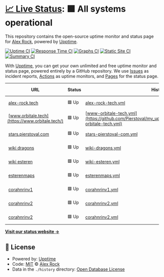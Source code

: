 # [📈 Live Status](https://pierstoval.github.io): <!--live status--> **🟩 All systems operational**

This repository contains the open-source uptime monitor and status page for [Alex Rock](https://alex-rock.tech/en), powered by [Upptime](https://github.com/upptime/upptime).

[![Uptime CI](https://github.com/pierstoval/my_upptime/workflows/Uptime%20CI/badge.svg)](https://github.com/pierstoval/my_upptime/actions?query=workflow%3A%22Uptime+CI%22)
[![Response Time CI](https://github.com/pierstoval/my_upptime/workflows/Response%20Time%20CI/badge.svg)](https://github.com/pierstoval/my_upptime/actions?query=workflow%3A%22Response+Time+CI%22)
[![Graphs CI](https://github.com/pierstoval/my_upptime/workflows/Graphs%20CI/badge.svg)](https://github.com/pierstoval/my_upptime/actions?query=workflow%3A%22Graphs+CI%22)
[![Static Site CI](https://github.com/pierstoval/my_upptime/workflows/Static%20Site%20CI/badge.svg)](https://github.com/pierstoval/my_upptime/actions?query=workflow%3A%22Static+Site+CI%22)
[![Summary CI](https://github.com/pierstoval/my_upptime/workflows/Summary%20CI/badge.svg)](https://github.com/pierstoval/my_upptime/actions?query=workflow%3A%22Summary+CI%22)

With [Upptime](https://upptime.js.org), you can get your own unlimited and free uptime monitor and status page, powered entirely by a GitHub repository. We use [Issues](https://github.com/pierstoval/my_upptime/issues) as incident reports, [Actions](https://github.com/pierstoval/my_upptime/actions) as uptime monitors, and [Pages](https://pierstoval.github.io) for the status page.

<!--start: status pages-->
<!-- This summary is generated by Upptime (https://github.com/upptime/upptime) -->
<!-- Do not edit this manually, your changes will be overwritten -->
<!-- prettier-ignore -->
| URL | Status | History | Response Time | Uptime |
| --- | ------ | ------- | ------------- | ------ |
| <img alt="" src="https://icons.duckduckgo.com/ip3/alex-rock.tech.ico" height="13"> [alex-rock.tech](https://alex-rock.tech/en/) | 🟩 Up | [alex-rock-tech.yml](https://github.com/Pierstoval/my_upptime/commits/HEAD/history/alex-rock-tech.yml) | <details><summary><img alt="Response time graph" src="./graphs/alex-rock-tech/response-time-week.png" height="20"> 558ms</summary><br><a href="https://Pierstoval.github.io/my_upptime/history/alex-rock-tech"><img alt="Response time 545" src="https://img.shields.io/endpoint?url=https%3A%2F%2Fraw.githubusercontent.com%2FPierstoval%2Fmy_upptime%2FHEAD%2Fapi%2Falex-rock-tech%2Fresponse-time.json"></a><br><a href="https://Pierstoval.github.io/my_upptime/history/alex-rock-tech"><img alt="24-hour response time 804" src="https://img.shields.io/endpoint?url=https%3A%2F%2Fraw.githubusercontent.com%2FPierstoval%2Fmy_upptime%2FHEAD%2Fapi%2Falex-rock-tech%2Fresponse-time-day.json"></a><br><a href="https://Pierstoval.github.io/my_upptime/history/alex-rock-tech"><img alt="7-day response time 558" src="https://img.shields.io/endpoint?url=https%3A%2F%2Fraw.githubusercontent.com%2FPierstoval%2Fmy_upptime%2FHEAD%2Fapi%2Falex-rock-tech%2Fresponse-time-week.json"></a><br><a href="https://Pierstoval.github.io/my_upptime/history/alex-rock-tech"><img alt="30-day response time 556" src="https://img.shields.io/endpoint?url=https%3A%2F%2Fraw.githubusercontent.com%2FPierstoval%2Fmy_upptime%2FHEAD%2Fapi%2Falex-rock-tech%2Fresponse-time-month.json"></a><br><a href="https://Pierstoval.github.io/my_upptime/history/alex-rock-tech"><img alt="1-year response time 558" src="https://img.shields.io/endpoint?url=https%3A%2F%2Fraw.githubusercontent.com%2FPierstoval%2Fmy_upptime%2FHEAD%2Fapi%2Falex-rock-tech%2Fresponse-time-year.json"></a></details> | <details><summary><a href="https://Pierstoval.github.io/my_upptime/history/alex-rock-tech">100.00%</a></summary><a href="https://Pierstoval.github.io/my_upptime/history/alex-rock-tech"><img alt="All-time uptime 99.98%" src="https://img.shields.io/endpoint?url=https%3A%2F%2Fraw.githubusercontent.com%2FPierstoval%2Fmy_upptime%2FHEAD%2Fapi%2Falex-rock-tech%2Fuptime.json"></a><br><a href="https://Pierstoval.github.io/my_upptime/history/alex-rock-tech"><img alt="24-hour uptime 100.00%" src="https://img.shields.io/endpoint?url=https%3A%2F%2Fraw.githubusercontent.com%2FPierstoval%2Fmy_upptime%2FHEAD%2Fapi%2Falex-rock-tech%2Fuptime-day.json"></a><br><a href="https://Pierstoval.github.io/my_upptime/history/alex-rock-tech"><img alt="7-day uptime 100.00%" src="https://img.shields.io/endpoint?url=https%3A%2F%2Fraw.githubusercontent.com%2FPierstoval%2Fmy_upptime%2FHEAD%2Fapi%2Falex-rock-tech%2Fuptime-week.json"></a><br><a href="https://Pierstoval.github.io/my_upptime/history/alex-rock-tech"><img alt="30-day uptime 100.00%" src="https://img.shields.io/endpoint?url=https%3A%2F%2Fraw.githubusercontent.com%2FPierstoval%2Fmy_upptime%2FHEAD%2Fapi%2Falex-rock-tech%2Fuptime-month.json"></a><br><a href="https://Pierstoval.github.io/my_upptime/history/alex-rock-tech"><img alt="1-year uptime 99.96%" src="https://img.shields.io/endpoint?url=https%3A%2F%2Fraw.githubusercontent.com%2FPierstoval%2Fmy_upptime%2FHEAD%2Fapi%2Falex-rock-tech%2Fuptime-year.json"></a></details>
| <img alt="" src="https://icons.duckduckgo.com/ip3/www.orbitale.tech.ico" height="13"> [www.orbitale.tech](https://www.orbitale.tech/) | 🟩 Up | [www-orbitale-tech.yml](https://github.com/Pierstoval/my_upptime/commits/HEAD/history/www-orbitale-tech.yml) | <details><summary><img alt="Response time graph" src="./graphs/www-orbitale-tech/response-time-week.png" height="20"> 265ms</summary><br><a href="https://Pierstoval.github.io/my_upptime/history/www-orbitale-tech"><img alt="Response time 292" src="https://img.shields.io/endpoint?url=https%3A%2F%2Fraw.githubusercontent.com%2FPierstoval%2Fmy_upptime%2FHEAD%2Fapi%2Fwww-orbitale-tech%2Fresponse-time.json"></a><br><a href="https://Pierstoval.github.io/my_upptime/history/www-orbitale-tech"><img alt="24-hour response time 276" src="https://img.shields.io/endpoint?url=https%3A%2F%2Fraw.githubusercontent.com%2FPierstoval%2Fmy_upptime%2FHEAD%2Fapi%2Fwww-orbitale-tech%2Fresponse-time-day.json"></a><br><a href="https://Pierstoval.github.io/my_upptime/history/www-orbitale-tech"><img alt="7-day response time 265" src="https://img.shields.io/endpoint?url=https%3A%2F%2Fraw.githubusercontent.com%2FPierstoval%2Fmy_upptime%2FHEAD%2Fapi%2Fwww-orbitale-tech%2Fresponse-time-week.json"></a><br><a href="https://Pierstoval.github.io/my_upptime/history/www-orbitale-tech"><img alt="30-day response time 285" src="https://img.shields.io/endpoint?url=https%3A%2F%2Fraw.githubusercontent.com%2FPierstoval%2Fmy_upptime%2FHEAD%2Fapi%2Fwww-orbitale-tech%2Fresponse-time-month.json"></a><br><a href="https://Pierstoval.github.io/my_upptime/history/www-orbitale-tech"><img alt="1-year response time 292" src="https://img.shields.io/endpoint?url=https%3A%2F%2Fraw.githubusercontent.com%2FPierstoval%2Fmy_upptime%2FHEAD%2Fapi%2Fwww-orbitale-tech%2Fresponse-time-year.json"></a></details> | <details><summary><a href="https://Pierstoval.github.io/my_upptime/history/www-orbitale-tech">100.00%</a></summary><a href="https://Pierstoval.github.io/my_upptime/history/www-orbitale-tech"><img alt="All-time uptime 100.00%" src="https://img.shields.io/endpoint?url=https%3A%2F%2Fraw.githubusercontent.com%2FPierstoval%2Fmy_upptime%2FHEAD%2Fapi%2Fwww-orbitale-tech%2Fuptime.json"></a><br><a href="https://Pierstoval.github.io/my_upptime/history/www-orbitale-tech"><img alt="24-hour uptime 100.00%" src="https://img.shields.io/endpoint?url=https%3A%2F%2Fraw.githubusercontent.com%2FPierstoval%2Fmy_upptime%2FHEAD%2Fapi%2Fwww-orbitale-tech%2Fuptime-day.json"></a><br><a href="https://Pierstoval.github.io/my_upptime/history/www-orbitale-tech"><img alt="7-day uptime 100.00%" src="https://img.shields.io/endpoint?url=https%3A%2F%2Fraw.githubusercontent.com%2FPierstoval%2Fmy_upptime%2FHEAD%2Fapi%2Fwww-orbitale-tech%2Fuptime-week.json"></a><br><a href="https://Pierstoval.github.io/my_upptime/history/www-orbitale-tech"><img alt="30-day uptime 100.00%" src="https://img.shields.io/endpoint?url=https%3A%2F%2Fraw.githubusercontent.com%2FPierstoval%2Fmy_upptime%2FHEAD%2Fapi%2Fwww-orbitale-tech%2Fuptime-month.json"></a><br><a href="https://Pierstoval.github.io/my_upptime/history/www-orbitale-tech"><img alt="1-year uptime 100.00%" src="https://img.shields.io/endpoint?url=https%3A%2F%2Fraw.githubusercontent.com%2FPierstoval%2Fmy_upptime%2FHEAD%2Fapi%2Fwww-orbitale-tech%2Fuptime-year.json"></a></details>
| <img alt="" src="https://icons.duckduckgo.com/ip3/stars.pierstoval.com.ico" height="13"> [stars.pierstoval.com](https://stars.pierstoval.com/) | 🟩 Up | [stars-pierstoval-com.yml](https://github.com/Pierstoval/my_upptime/commits/HEAD/history/stars-pierstoval-com.yml) | <details><summary><img alt="Response time graph" src="./graphs/stars-pierstoval-com/response-time-week.png" height="20"> 576ms</summary><br><a href="https://Pierstoval.github.io/my_upptime/history/stars-pierstoval-com"><img alt="Response time 576" src="https://img.shields.io/endpoint?url=https%3A%2F%2Fraw.githubusercontent.com%2FPierstoval%2Fmy_upptime%2FHEAD%2Fapi%2Fstars-pierstoval-com%2Fresponse-time.json"></a><br><a href="https://Pierstoval.github.io/my_upptime/history/stars-pierstoval-com"><img alt="24-hour response time 787" src="https://img.shields.io/endpoint?url=https%3A%2F%2Fraw.githubusercontent.com%2FPierstoval%2Fmy_upptime%2FHEAD%2Fapi%2Fstars-pierstoval-com%2Fresponse-time-day.json"></a><br><a href="https://Pierstoval.github.io/my_upptime/history/stars-pierstoval-com"><img alt="7-day response time 576" src="https://img.shields.io/endpoint?url=https%3A%2F%2Fraw.githubusercontent.com%2FPierstoval%2Fmy_upptime%2FHEAD%2Fapi%2Fstars-pierstoval-com%2Fresponse-time-week.json"></a><br><a href="https://Pierstoval.github.io/my_upptime/history/stars-pierstoval-com"><img alt="30-day response time 576" src="https://img.shields.io/endpoint?url=https%3A%2F%2Fraw.githubusercontent.com%2FPierstoval%2Fmy_upptime%2FHEAD%2Fapi%2Fstars-pierstoval-com%2Fresponse-time-month.json"></a><br><a href="https://Pierstoval.github.io/my_upptime/history/stars-pierstoval-com"><img alt="1-year response time 576" src="https://img.shields.io/endpoint?url=https%3A%2F%2Fraw.githubusercontent.com%2FPierstoval%2Fmy_upptime%2FHEAD%2Fapi%2Fstars-pierstoval-com%2Fresponse-time-year.json"></a></details> | <details><summary><a href="https://Pierstoval.github.io/my_upptime/history/stars-pierstoval-com">100.00%</a></summary><a href="https://Pierstoval.github.io/my_upptime/history/stars-pierstoval-com"><img alt="All-time uptime 100.00%" src="https://img.shields.io/endpoint?url=https%3A%2F%2Fraw.githubusercontent.com%2FPierstoval%2Fmy_upptime%2FHEAD%2Fapi%2Fstars-pierstoval-com%2Fuptime.json"></a><br><a href="https://Pierstoval.github.io/my_upptime/history/stars-pierstoval-com"><img alt="24-hour uptime 100.00%" src="https://img.shields.io/endpoint?url=https%3A%2F%2Fraw.githubusercontent.com%2FPierstoval%2Fmy_upptime%2FHEAD%2Fapi%2Fstars-pierstoval-com%2Fuptime-day.json"></a><br><a href="https://Pierstoval.github.io/my_upptime/history/stars-pierstoval-com"><img alt="7-day uptime 100.00%" src="https://img.shields.io/endpoint?url=https%3A%2F%2Fraw.githubusercontent.com%2FPierstoval%2Fmy_upptime%2FHEAD%2Fapi%2Fstars-pierstoval-com%2Fuptime-week.json"></a><br><a href="https://Pierstoval.github.io/my_upptime/history/stars-pierstoval-com"><img alt="30-day uptime 100.00%" src="https://img.shields.io/endpoint?url=https%3A%2F%2Fraw.githubusercontent.com%2FPierstoval%2Fmy_upptime%2FHEAD%2Fapi%2Fstars-pierstoval-com%2Fuptime-month.json"></a><br><a href="https://Pierstoval.github.io/my_upptime/history/stars-pierstoval-com"><img alt="1-year uptime 100.00%" src="https://img.shields.io/endpoint?url=https%3A%2F%2Fraw.githubusercontent.com%2FPierstoval%2Fmy_upptime%2FHEAD%2Fapi%2Fstars-pierstoval-com%2Fuptime-year.json"></a></details>
| <img alt="" src="https://icons.duckduckgo.com/ip3/dragons.pierstoval.com.ico" height="13"> [wiki dragons](https://dragons.pierstoval.com/) | 🟩 Up | [wiki-dragons.yml](https://github.com/Pierstoval/my_upptime/commits/HEAD/history/wiki-dragons.yml) | <details><summary><img alt="Response time graph" src="./graphs/wiki-dragons/response-time-week.png" height="20"> 1151ms</summary><br><a href="https://Pierstoval.github.io/my_upptime/history/wiki-dragons"><img alt="Response time 1151" src="https://img.shields.io/endpoint?url=https%3A%2F%2Fraw.githubusercontent.com%2FPierstoval%2Fmy_upptime%2FHEAD%2Fapi%2Fwiki-dragons%2Fresponse-time.json"></a><br><a href="https://Pierstoval.github.io/my_upptime/history/wiki-dragons"><img alt="24-hour response time 1327" src="https://img.shields.io/endpoint?url=https%3A%2F%2Fraw.githubusercontent.com%2FPierstoval%2Fmy_upptime%2FHEAD%2Fapi%2Fwiki-dragons%2Fresponse-time-day.json"></a><br><a href="https://Pierstoval.github.io/my_upptime/history/wiki-dragons"><img alt="7-day response time 1151" src="https://img.shields.io/endpoint?url=https%3A%2F%2Fraw.githubusercontent.com%2FPierstoval%2Fmy_upptime%2FHEAD%2Fapi%2Fwiki-dragons%2Fresponse-time-week.json"></a><br><a href="https://Pierstoval.github.io/my_upptime/history/wiki-dragons"><img alt="30-day response time 1151" src="https://img.shields.io/endpoint?url=https%3A%2F%2Fraw.githubusercontent.com%2FPierstoval%2Fmy_upptime%2FHEAD%2Fapi%2Fwiki-dragons%2Fresponse-time-month.json"></a><br><a href="https://Pierstoval.github.io/my_upptime/history/wiki-dragons"><img alt="1-year response time 1151" src="https://img.shields.io/endpoint?url=https%3A%2F%2Fraw.githubusercontent.com%2FPierstoval%2Fmy_upptime%2FHEAD%2Fapi%2Fwiki-dragons%2Fresponse-time-year.json"></a></details> | <details><summary><a href="https://Pierstoval.github.io/my_upptime/history/wiki-dragons">100.00%</a></summary><a href="https://Pierstoval.github.io/my_upptime/history/wiki-dragons"><img alt="All-time uptime 100.00%" src="https://img.shields.io/endpoint?url=https%3A%2F%2Fraw.githubusercontent.com%2FPierstoval%2Fmy_upptime%2FHEAD%2Fapi%2Fwiki-dragons%2Fuptime.json"></a><br><a href="https://Pierstoval.github.io/my_upptime/history/wiki-dragons"><img alt="24-hour uptime 100.00%" src="https://img.shields.io/endpoint?url=https%3A%2F%2Fraw.githubusercontent.com%2FPierstoval%2Fmy_upptime%2FHEAD%2Fapi%2Fwiki-dragons%2Fuptime-day.json"></a><br><a href="https://Pierstoval.github.io/my_upptime/history/wiki-dragons"><img alt="7-day uptime 100.00%" src="https://img.shields.io/endpoint?url=https%3A%2F%2Fraw.githubusercontent.com%2FPierstoval%2Fmy_upptime%2FHEAD%2Fapi%2Fwiki-dragons%2Fuptime-week.json"></a><br><a href="https://Pierstoval.github.io/my_upptime/history/wiki-dragons"><img alt="30-day uptime 100.00%" src="https://img.shields.io/endpoint?url=https%3A%2F%2Fraw.githubusercontent.com%2FPierstoval%2Fmy_upptime%2FHEAD%2Fapi%2Fwiki-dragons%2Fuptime-month.json"></a><br><a href="https://Pierstoval.github.io/my_upptime/history/wiki-dragons"><img alt="1-year uptime 100.00%" src="https://img.shields.io/endpoint?url=https%3A%2F%2Fraw.githubusercontent.com%2FPierstoval%2Fmy_upptime%2FHEAD%2Fapi%2Fwiki-dragons%2Fuptime-year.json"></a></details>
| <img alt="" src="https://icons.duckduckgo.com/ip3/esteren.pierstoval.com.ico" height="13"> [wiki esteren](https://esteren.pierstoval.com/) | 🟩 Up | [wiki-esteren.yml](https://github.com/Pierstoval/my_upptime/commits/HEAD/history/wiki-esteren.yml) | <details><summary><img alt="Response time graph" src="./graphs/wiki-esteren/response-time-week.png" height="20"> 1179ms</summary><br><a href="https://Pierstoval.github.io/my_upptime/history/wiki-esteren"><img alt="Response time 1179" src="https://img.shields.io/endpoint?url=https%3A%2F%2Fraw.githubusercontent.com%2FPierstoval%2Fmy_upptime%2FHEAD%2Fapi%2Fwiki-esteren%2Fresponse-time.json"></a><br><a href="https://Pierstoval.github.io/my_upptime/history/wiki-esteren"><img alt="24-hour response time 1348" src="https://img.shields.io/endpoint?url=https%3A%2F%2Fraw.githubusercontent.com%2FPierstoval%2Fmy_upptime%2FHEAD%2Fapi%2Fwiki-esteren%2Fresponse-time-day.json"></a><br><a href="https://Pierstoval.github.io/my_upptime/history/wiki-esteren"><img alt="7-day response time 1179" src="https://img.shields.io/endpoint?url=https%3A%2F%2Fraw.githubusercontent.com%2FPierstoval%2Fmy_upptime%2FHEAD%2Fapi%2Fwiki-esteren%2Fresponse-time-week.json"></a><br><a href="https://Pierstoval.github.io/my_upptime/history/wiki-esteren"><img alt="30-day response time 1179" src="https://img.shields.io/endpoint?url=https%3A%2F%2Fraw.githubusercontent.com%2FPierstoval%2Fmy_upptime%2FHEAD%2Fapi%2Fwiki-esteren%2Fresponse-time-month.json"></a><br><a href="https://Pierstoval.github.io/my_upptime/history/wiki-esteren"><img alt="1-year response time 1179" src="https://img.shields.io/endpoint?url=https%3A%2F%2Fraw.githubusercontent.com%2FPierstoval%2Fmy_upptime%2FHEAD%2Fapi%2Fwiki-esteren%2Fresponse-time-year.json"></a></details> | <details><summary><a href="https://Pierstoval.github.io/my_upptime/history/wiki-esteren">100.00%</a></summary><a href="https://Pierstoval.github.io/my_upptime/history/wiki-esteren"><img alt="All-time uptime 100.00%" src="https://img.shields.io/endpoint?url=https%3A%2F%2Fraw.githubusercontent.com%2FPierstoval%2Fmy_upptime%2FHEAD%2Fapi%2Fwiki-esteren%2Fuptime.json"></a><br><a href="https://Pierstoval.github.io/my_upptime/history/wiki-esteren"><img alt="24-hour uptime 100.00%" src="https://img.shields.io/endpoint?url=https%3A%2F%2Fraw.githubusercontent.com%2FPierstoval%2Fmy_upptime%2FHEAD%2Fapi%2Fwiki-esteren%2Fuptime-day.json"></a><br><a href="https://Pierstoval.github.io/my_upptime/history/wiki-esteren"><img alt="7-day uptime 100.00%" src="https://img.shields.io/endpoint?url=https%3A%2F%2Fraw.githubusercontent.com%2FPierstoval%2Fmy_upptime%2FHEAD%2Fapi%2Fwiki-esteren%2Fuptime-week.json"></a><br><a href="https://Pierstoval.github.io/my_upptime/history/wiki-esteren"><img alt="30-day uptime 100.00%" src="https://img.shields.io/endpoint?url=https%3A%2F%2Fraw.githubusercontent.com%2FPierstoval%2Fmy_upptime%2FHEAD%2Fapi%2Fwiki-esteren%2Fuptime-month.json"></a><br><a href="https://Pierstoval.github.io/my_upptime/history/wiki-esteren"><img alt="1-year uptime 100.00%" src="https://img.shields.io/endpoint?url=https%3A%2F%2Fraw.githubusercontent.com%2FPierstoval%2Fmy_upptime%2FHEAD%2Fapi%2Fwiki-esteren%2Fuptime-year.json"></a></details>
| <img alt="" src="https://icons.duckduckgo.com/ip3/esterenmaps.pierstoval.com.ico" height="13"> [esterenmaps](https://esterenmaps.pierstoval.com/) | 🟩 Up | [esterenmaps.yml](https://github.com/Pierstoval/my_upptime/commits/HEAD/history/esterenmaps.yml) | <details><summary><img alt="Response time graph" src="./graphs/esterenmaps/response-time-week.png" height="20"> 718ms</summary><br><a href="https://Pierstoval.github.io/my_upptime/history/esterenmaps"><img alt="Response time 718" src="https://img.shields.io/endpoint?url=https%3A%2F%2Fraw.githubusercontent.com%2FPierstoval%2Fmy_upptime%2FHEAD%2Fapi%2Festerenmaps%2Fresponse-time.json"></a><br><a href="https://Pierstoval.github.io/my_upptime/history/esterenmaps"><img alt="24-hour response time 857" src="https://img.shields.io/endpoint?url=https%3A%2F%2Fraw.githubusercontent.com%2FPierstoval%2Fmy_upptime%2FHEAD%2Fapi%2Festerenmaps%2Fresponse-time-day.json"></a><br><a href="https://Pierstoval.github.io/my_upptime/history/esterenmaps"><img alt="7-day response time 718" src="https://img.shields.io/endpoint?url=https%3A%2F%2Fraw.githubusercontent.com%2FPierstoval%2Fmy_upptime%2FHEAD%2Fapi%2Festerenmaps%2Fresponse-time-week.json"></a><br><a href="https://Pierstoval.github.io/my_upptime/history/esterenmaps"><img alt="30-day response time 718" src="https://img.shields.io/endpoint?url=https%3A%2F%2Fraw.githubusercontent.com%2FPierstoval%2Fmy_upptime%2FHEAD%2Fapi%2Festerenmaps%2Fresponse-time-month.json"></a><br><a href="https://Pierstoval.github.io/my_upptime/history/esterenmaps"><img alt="1-year response time 718" src="https://img.shields.io/endpoint?url=https%3A%2F%2Fraw.githubusercontent.com%2FPierstoval%2Fmy_upptime%2FHEAD%2Fapi%2Festerenmaps%2Fresponse-time-year.json"></a></details> | <details><summary><a href="https://Pierstoval.github.io/my_upptime/history/esterenmaps">100.00%</a></summary><a href="https://Pierstoval.github.io/my_upptime/history/esterenmaps"><img alt="All-time uptime 100.00%" src="https://img.shields.io/endpoint?url=https%3A%2F%2Fraw.githubusercontent.com%2FPierstoval%2Fmy_upptime%2FHEAD%2Fapi%2Festerenmaps%2Fuptime.json"></a><br><a href="https://Pierstoval.github.io/my_upptime/history/esterenmaps"><img alt="24-hour uptime 100.00%" src="https://img.shields.io/endpoint?url=https%3A%2F%2Fraw.githubusercontent.com%2FPierstoval%2Fmy_upptime%2FHEAD%2Fapi%2Festerenmaps%2Fuptime-day.json"></a><br><a href="https://Pierstoval.github.io/my_upptime/history/esterenmaps"><img alt="7-day uptime 100.00%" src="https://img.shields.io/endpoint?url=https%3A%2F%2Fraw.githubusercontent.com%2FPierstoval%2Fmy_upptime%2FHEAD%2Fapi%2Festerenmaps%2Fuptime-week.json"></a><br><a href="https://Pierstoval.github.io/my_upptime/history/esterenmaps"><img alt="30-day uptime 100.00%" src="https://img.shields.io/endpoint?url=https%3A%2F%2Fraw.githubusercontent.com%2FPierstoval%2Fmy_upptime%2FHEAD%2Fapi%2Festerenmaps%2Fuptime-month.json"></a><br><a href="https://Pierstoval.github.io/my_upptime/history/esterenmaps"><img alt="1-year uptime 100.00%" src="https://img.shields.io/endpoint?url=https%3A%2F%2Fraw.githubusercontent.com%2FPierstoval%2Fmy_upptime%2FHEAD%2Fapi%2Festerenmaps%2Fuptime-year.json"></a></details>
| <img alt="" src="https://icons.duckduckgo.com/ip3/jdr.pierstoval.com.ico" height="13"> [corahnrinv1](https://jdr.pierstoval.com/esteren/) | 🟩 Up | [corahnrinv1.yml](https://github.com/Pierstoval/my_upptime/commits/HEAD/history/corahnrinv1.yml) | <details><summary><img alt="Response time graph" src="./graphs/corahnrinv1/response-time-week.png" height="20"> 4846ms</summary><br><a href="https://Pierstoval.github.io/my_upptime/history/corahnrinv1"><img alt="Response time 4846" src="https://img.shields.io/endpoint?url=https%3A%2F%2Fraw.githubusercontent.com%2FPierstoval%2Fmy_upptime%2FHEAD%2Fapi%2Fcorahnrinv1%2Fresponse-time.json"></a><br><a href="https://Pierstoval.github.io/my_upptime/history/corahnrinv1"><img alt="24-hour response time 3844" src="https://img.shields.io/endpoint?url=https%3A%2F%2Fraw.githubusercontent.com%2FPierstoval%2Fmy_upptime%2FHEAD%2Fapi%2Fcorahnrinv1%2Fresponse-time-day.json"></a><br><a href="https://Pierstoval.github.io/my_upptime/history/corahnrinv1"><img alt="7-day response time 4846" src="https://img.shields.io/endpoint?url=https%3A%2F%2Fraw.githubusercontent.com%2FPierstoval%2Fmy_upptime%2FHEAD%2Fapi%2Fcorahnrinv1%2Fresponse-time-week.json"></a><br><a href="https://Pierstoval.github.io/my_upptime/history/corahnrinv1"><img alt="30-day response time 4846" src="https://img.shields.io/endpoint?url=https%3A%2F%2Fraw.githubusercontent.com%2FPierstoval%2Fmy_upptime%2FHEAD%2Fapi%2Fcorahnrinv1%2Fresponse-time-month.json"></a><br><a href="https://Pierstoval.github.io/my_upptime/history/corahnrinv1"><img alt="1-year response time 4846" src="https://img.shields.io/endpoint?url=https%3A%2F%2Fraw.githubusercontent.com%2FPierstoval%2Fmy_upptime%2FHEAD%2Fapi%2Fcorahnrinv1%2Fresponse-time-year.json"></a></details> | <details><summary><a href="https://Pierstoval.github.io/my_upptime/history/corahnrinv1">97.12%</a></summary><a href="https://Pierstoval.github.io/my_upptime/history/corahnrinv1"><img alt="All-time uptime 97.12%" src="https://img.shields.io/endpoint?url=https%3A%2F%2Fraw.githubusercontent.com%2FPierstoval%2Fmy_upptime%2FHEAD%2Fapi%2Fcorahnrinv1%2Fuptime.json"></a><br><a href="https://Pierstoval.github.io/my_upptime/history/corahnrinv1"><img alt="24-hour uptime 98.43%" src="https://img.shields.io/endpoint?url=https%3A%2F%2Fraw.githubusercontent.com%2FPierstoval%2Fmy_upptime%2FHEAD%2Fapi%2Fcorahnrinv1%2Fuptime-day.json"></a><br><a href="https://Pierstoval.github.io/my_upptime/history/corahnrinv1"><img alt="7-day uptime 97.12%" src="https://img.shields.io/endpoint?url=https%3A%2F%2Fraw.githubusercontent.com%2FPierstoval%2Fmy_upptime%2FHEAD%2Fapi%2Fcorahnrinv1%2Fuptime-week.json"></a><br><a href="https://Pierstoval.github.io/my_upptime/history/corahnrinv1"><img alt="30-day uptime 97.12%" src="https://img.shields.io/endpoint?url=https%3A%2F%2Fraw.githubusercontent.com%2FPierstoval%2Fmy_upptime%2FHEAD%2Fapi%2Fcorahnrinv1%2Fuptime-month.json"></a><br><a href="https://Pierstoval.github.io/my_upptime/history/corahnrinv1"><img alt="1-year uptime 97.12%" src="https://img.shields.io/endpoint?url=https%3A%2F%2Fraw.githubusercontent.com%2FPierstoval%2Fmy_upptime%2FHEAD%2Fapi%2Fcorahnrinv1%2Fuptime-year.json"></a></details>
| <img alt="" src="https://icons.duckduckgo.com/ip3/corahnrin.pierstoval.com.ico" height="13"> [corahnrinv2](https://corahnrin.pierstoval.com/) | 🟩 Up | [corahnrinv2.yml](https://github.com/Pierstoval/my_upptime/commits/HEAD/history/corahnrinv2.yml) | <details><summary><img alt="Response time graph" src="./graphs/corahnrinv2/response-time-week.png" height="20"> 440ms</summary><br><a href="https://Pierstoval.github.io/my_upptime/history/corahnrinv2"><img alt="Response time 440" src="https://img.shields.io/endpoint?url=https%3A%2F%2Fraw.githubusercontent.com%2FPierstoval%2Fmy_upptime%2FHEAD%2Fapi%2Fcorahnrinv2%2Fresponse-time.json"></a><br><a href="https://Pierstoval.github.io/my_upptime/history/corahnrinv2"><img alt="24-hour response time 571" src="https://img.shields.io/endpoint?url=https%3A%2F%2Fraw.githubusercontent.com%2FPierstoval%2Fmy_upptime%2FHEAD%2Fapi%2Fcorahnrinv2%2Fresponse-time-day.json"></a><br><a href="https://Pierstoval.github.io/my_upptime/history/corahnrinv2"><img alt="7-day response time 440" src="https://img.shields.io/endpoint?url=https%3A%2F%2Fraw.githubusercontent.com%2FPierstoval%2Fmy_upptime%2FHEAD%2Fapi%2Fcorahnrinv2%2Fresponse-time-week.json"></a><br><a href="https://Pierstoval.github.io/my_upptime/history/corahnrinv2"><img alt="30-day response time 440" src="https://img.shields.io/endpoint?url=https%3A%2F%2Fraw.githubusercontent.com%2FPierstoval%2Fmy_upptime%2FHEAD%2Fapi%2Fcorahnrinv2%2Fresponse-time-month.json"></a><br><a href="https://Pierstoval.github.io/my_upptime/history/corahnrinv2"><img alt="1-year response time 440" src="https://img.shields.io/endpoint?url=https%3A%2F%2Fraw.githubusercontent.com%2FPierstoval%2Fmy_upptime%2FHEAD%2Fapi%2Fcorahnrinv2%2Fresponse-time-year.json"></a></details> | <details><summary><a href="https://Pierstoval.github.io/my_upptime/history/corahnrinv2">100.00%</a></summary><a href="https://Pierstoval.github.io/my_upptime/history/corahnrinv2"><img alt="All-time uptime 100.00%" src="https://img.shields.io/endpoint?url=https%3A%2F%2Fraw.githubusercontent.com%2FPierstoval%2Fmy_upptime%2FHEAD%2Fapi%2Fcorahnrinv2%2Fuptime.json"></a><br><a href="https://Pierstoval.github.io/my_upptime/history/corahnrinv2"><img alt="24-hour uptime 100.00%" src="https://img.shields.io/endpoint?url=https%3A%2F%2Fraw.githubusercontent.com%2FPierstoval%2Fmy_upptime%2FHEAD%2Fapi%2Fcorahnrinv2%2Fuptime-day.json"></a><br><a href="https://Pierstoval.github.io/my_upptime/history/corahnrinv2"><img alt="7-day uptime 100.00%" src="https://img.shields.io/endpoint?url=https%3A%2F%2Fraw.githubusercontent.com%2FPierstoval%2Fmy_upptime%2FHEAD%2Fapi%2Fcorahnrinv2%2Fuptime-week.json"></a><br><a href="https://Pierstoval.github.io/my_upptime/history/corahnrinv2"><img alt="30-day uptime 100.00%" src="https://img.shields.io/endpoint?url=https%3A%2F%2Fraw.githubusercontent.com%2FPierstoval%2Fmy_upptime%2FHEAD%2Fapi%2Fcorahnrinv2%2Fuptime-month.json"></a><br><a href="https://Pierstoval.github.io/my_upptime/history/corahnrinv2"><img alt="1-year uptime 100.00%" src="https://img.shields.io/endpoint?url=https%3A%2F%2Fraw.githubusercontent.com%2FPierstoval%2Fmy_upptime%2FHEAD%2Fapi%2Fcorahnrinv2%2Fuptime-year.json"></a></details>
| <img alt="" src="https://icons.duckduckgo.com/ip3/corahnrin.pierstoval.com.ico" height="13"> [corahnrinv2](https://corahnrin.pierstoval.com/) | 🟩 Up | [corahnrinv2.yml](https://github.com/Pierstoval/my_upptime/commits/HEAD/history/corahnrinv2.yml) | <details><summary><img alt="Response time graph" src="./graphs/corahnrinv2/response-time-week.png" height="20"> 440ms</summary><br><a href="https://Pierstoval.github.io/my_upptime/history/corahnrinv2"><img alt="Response time 440" src="https://img.shields.io/endpoint?url=https%3A%2F%2Fraw.githubusercontent.com%2FPierstoval%2Fmy_upptime%2FHEAD%2Fapi%2Fcorahnrinv2%2Fresponse-time.json"></a><br><a href="https://Pierstoval.github.io/my_upptime/history/corahnrinv2"><img alt="24-hour response time 571" src="https://img.shields.io/endpoint?url=https%3A%2F%2Fraw.githubusercontent.com%2FPierstoval%2Fmy_upptime%2FHEAD%2Fapi%2Fcorahnrinv2%2Fresponse-time-day.json"></a><br><a href="https://Pierstoval.github.io/my_upptime/history/corahnrinv2"><img alt="7-day response time 440" src="https://img.shields.io/endpoint?url=https%3A%2F%2Fraw.githubusercontent.com%2FPierstoval%2Fmy_upptime%2FHEAD%2Fapi%2Fcorahnrinv2%2Fresponse-time-week.json"></a><br><a href="https://Pierstoval.github.io/my_upptime/history/corahnrinv2"><img alt="30-day response time 440" src="https://img.shields.io/endpoint?url=https%3A%2F%2Fraw.githubusercontent.com%2FPierstoval%2Fmy_upptime%2FHEAD%2Fapi%2Fcorahnrinv2%2Fresponse-time-month.json"></a><br><a href="https://Pierstoval.github.io/my_upptime/history/corahnrinv2"><img alt="1-year response time 440" src="https://img.shields.io/endpoint?url=https%3A%2F%2Fraw.githubusercontent.com%2FPierstoval%2Fmy_upptime%2FHEAD%2Fapi%2Fcorahnrinv2%2Fresponse-time-year.json"></a></details> | <details><summary><a href="https://Pierstoval.github.io/my_upptime/history/corahnrinv2">100.00%</a></summary><a href="https://Pierstoval.github.io/my_upptime/history/corahnrinv2"><img alt="All-time uptime 100.00%" src="https://img.shields.io/endpoint?url=https%3A%2F%2Fraw.githubusercontent.com%2FPierstoval%2Fmy_upptime%2FHEAD%2Fapi%2Fcorahnrinv2%2Fuptime.json"></a><br><a href="https://Pierstoval.github.io/my_upptime/history/corahnrinv2"><img alt="24-hour uptime 100.00%" src="https://img.shields.io/endpoint?url=https%3A%2F%2Fraw.githubusercontent.com%2FPierstoval%2Fmy_upptime%2FHEAD%2Fapi%2Fcorahnrinv2%2Fuptime-day.json"></a><br><a href="https://Pierstoval.github.io/my_upptime/history/corahnrinv2"><img alt="7-day uptime 100.00%" src="https://img.shields.io/endpoint?url=https%3A%2F%2Fraw.githubusercontent.com%2FPierstoval%2Fmy_upptime%2FHEAD%2Fapi%2Fcorahnrinv2%2Fuptime-week.json"></a><br><a href="https://Pierstoval.github.io/my_upptime/history/corahnrinv2"><img alt="30-day uptime 100.00%" src="https://img.shields.io/endpoint?url=https%3A%2F%2Fraw.githubusercontent.com%2FPierstoval%2Fmy_upptime%2FHEAD%2Fapi%2Fcorahnrinv2%2Fuptime-month.json"></a><br><a href="https://Pierstoval.github.io/my_upptime/history/corahnrinv2"><img alt="1-year uptime 100.00%" src="https://img.shields.io/endpoint?url=https%3A%2F%2Fraw.githubusercontent.com%2FPierstoval%2Fmy_upptime%2FHEAD%2Fapi%2Fcorahnrinv2%2Fuptime-year.json"></a></details>

<!--end: status pages-->

[**Visit our status website →**](https://pierstoval.github.io)

## 📄 License

- Powered by: [Upptime](https://github.com/upptime/upptime)
- Code: [MIT](./LICENSE) © [Alex Rock](https://alex-rock.tech/en)
- Data in the `./history` directory: [Open Database License](https://opendatacommons.org/licenses/odbl/1-0/)
